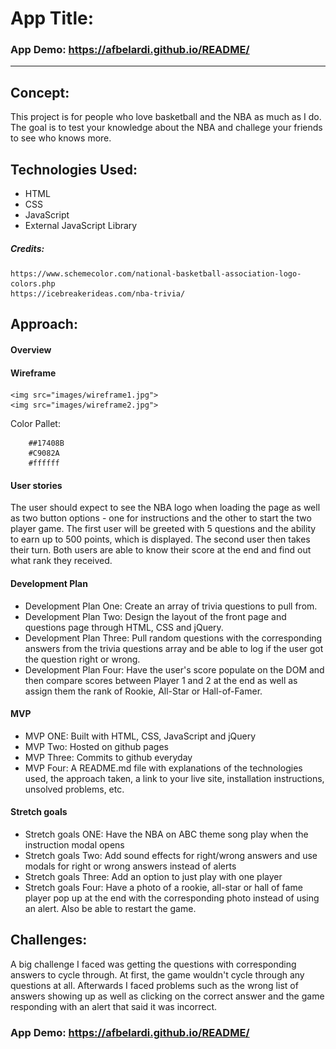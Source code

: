 
# App Title: 

### App Demo: https://afbelardi.github.io/README/

---

## Concept:

This project is for people who love basketball and the NBA as much as I do. The goal is to test your knowledge about the NBA
and challege your friends to see who knows more.

## Technologies Used:

* HTML
* CSS
* JavaScript 
* External JavaScript Library

##### Credits:

    https://www.schemecolor.com/national-basketball-association-logo-colors.php
    https://icebreakerideas.com/nba-trivia/

## Approach:


#### Overview


#### Wireframe

    <img src="images/wireframe1.jpg">
    <img src="images/wireframe2.jpg">

Color Pallet:

```
    ##17408B
    #C9082A
    #ffffff
```

#### User stories

The user should expect to see the NBA logo when loading the page as well as two button options - one for instructions and the other to start the two 
player game. The first user will be greeted with 5 questions and the ability to earn up to 500 points, which is displayed. The second user then takes 
their turn. Both users are able to know their score at the end and find out what rank they received. 

#### Development Plan 


* Development Plan One:  Create an array of trivia questions to pull from.
* Development Plan Two: Design the layout of the front page and questions page through HTML, CSS and jQuery.
* Development Plan Three:  Pull random questions with the corresponding answers from the trivia questions array and be able 
to log if the user got the question right or wrong.
* Development Plan  Four: Have the user's score populate on the DOM and then compare scores between Player 1 and 2 at the end as 
well as assign them the rank of Rookie, All-Star or Hall-of-Famer.

#### MVP

* MVP ONE: Built with HTML, CSS, JavaScript and jQuery
* MVP Two: Hosted on github pages
* MVP Three: Commits to github everyday
* MVP Four: A README.md file with explanations of the technologies used, the approach taken, a link to your live site, 
installation instructions, unsolved problems, etc.

#### Stretch goals

* Stretch goals ONE: Have the NBA on ABC theme song play when the instruction modal opens
* Stretch goals Two: Add sound effects for right/wrong answers and use modals for right or wrong answers instead of alerts
* Stretch goals Three: Add an option to just play with one player
* Stretch goals Four: Have a photo of a rookie, all-star or hall of fame player pop up at the end with the corresponding photo instead of 
using an alert. Also be able to restart the game. 

## Challenges:

A big challenge I faced was getting the questions with corresponding answers to cycle through. At first, the game wouldn't cycle through any questions
at all. Afterwards I faced problems such as the wrong list of answers showing up as well as clicking on the correct answer and the game responding with an
alert that said it was incorrect. 




### App Demo: https://afbelardi.github.io/README/
